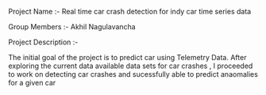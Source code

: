 Project Name :- Real time car crash detection for indy car time series data

Group Members :- Akhil Nagulavancha 

Project Description :- 

The initial goal of the project is to predict car using Telemetry Data. After exploring the current data available data sets for car crashes , I proceeded to work on detecting car crashes and sucessfully able to predict anaomalies for a given car

